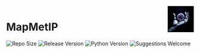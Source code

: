<img src="https://github.com/TaschnerMandlGroup/MapMetIP/blob/main/docs/img/logo.png" align="right" alt="Logo" width="70" />

# MapMetIP

![Repo Size](https://img.shields.io/github/repo-size/username/reponame)
![Release Version](https://img.shields.io/github/v/release/username/reponame)
![Python Version](https://img.shields.io/badge/python-3.6-blue)
![Suggestions Welcome](https://img.shields.io/badge/suggestions-welcome-green)
